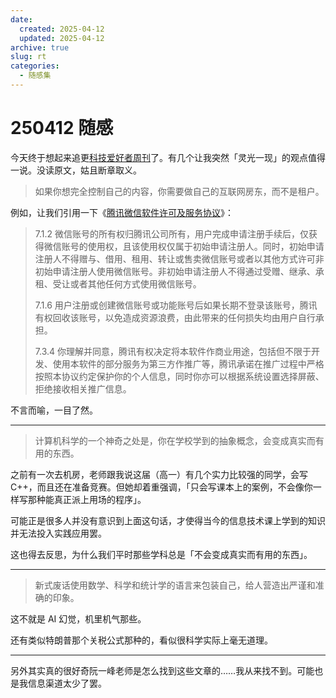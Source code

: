 ```yaml
---
date:
  created: 2025-04-12
  updated: 2025-04-12
archive: true
slug: rt
categories:
  - 随感集
---
```

# 250412 随感

今天终于想起来追更[科技爱好者周刊](https://www.ruanyifeng.com/blog/2025/04/weekly-issue-344.html)了。有几个让我突然「灵光一现」的观点值得一说。没读原文，姑且断章取义。

<!-- more -->

> 如果你想完全控制自己的内容，你需要做自己的互联网房东，而不是租户。

例如，让我们引用一下《[腾讯微信软件许可及服务协议](https://weixin.qq.com/agreement)》：

> 7.1.2 微信账号的所有权归腾讯公司所有，用户完成申请注册手续后，仅获得微信账号的使用权，且该使用权仅属于初始申请注册人。同时，初始申请注册人不得赠与、借用、租用、转让或售卖微信账号或者以其他方式许可非初始申请注册人使用微信账号。非初始申请注册人不得通过受赠、继承、承租、受让或者其他任何方式使用微信账号。
>
> 7.1.6 用户注册或创建微信账号或功能账号后如果长期不登录该账号，腾讯有权回收该账号，以免造成资源浪费，由此带来的任何损失均由用户自行承担。
>
> 7.3.4 你理解并同意，腾讯有权决定将本软件作商业用途，包括但不限于开发、使用本软件的部分服务为第三方作推广等，腾讯承诺在推广过程中严格按照本协议约定保护你的个人信息，同时你亦可以根据系统设置选择屏蔽、拒绝接收相关推广信息。

不言而喻，一目了然。

---

> 计算机科学的一个神奇之处是，你在学校学到的抽象概念，会变成真实而有用的东西。

之前有一次去机房，老师跟我说这届（高一）有几个实力比较强的同学，会写 C++，而且还在准备竞赛。但她却着重强调，「只会写课本上的案例，不会像你一样写那种能真正派上用场的程序」。

可能正是很多人并没有意识到上面这句话，才使得当今的信息技术课上学到的知识并无法投入实践应用罢。

这也得去反思，为什么我们平时那些学科总是「不会变成真实而有用的东西」。

---

> 新式废话使用数学、科学和统计学的语言来包装自己，给人营造出严谨和准确的印象。

这不就是 AI 幻觉，机里机气那些。

还有类似特朗普那个关税公式那种的，看似很科学实际上毫无道理。

---

另外其实真的很好奇阮一峰老师是怎么找到这些文章的……我从来找不到。可能也是我信息渠道太少了罢。
